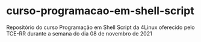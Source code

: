 # curso-programacao-em-shell-script
Repositório do curso Programação em Shell Script da 4Linux oferecido pelo TCE-RR durante a semana do dia 08 de novembro de 2021
